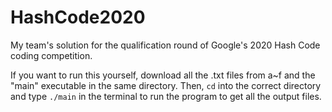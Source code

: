# HashCode2020
My team's solution for the qualification round of Google's 2020 Hash Code coding competition.


If you want to run this yourself, download all the .txt files from a~f and the "main" executable in the same directory.
Then, `cd` into the correct directory and type `./main` in the terminal to run the program to get all the output files.
